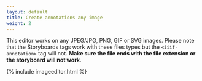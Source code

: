 ```yaml
---
layout: default
title: Create annotations any image
weight: 2
---
```

This editor works on any JPEG/JPG, PNG, GIF or SVG images. Please note that the Storyboards tags work with these files types but the `<iiif-annotation>` tag will not. **Make sure the file ends with the file extension or the storyboard will not work**.

{% include imageeditor.html %}
